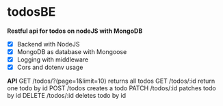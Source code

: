 # todosBE
**Restful api for todos on nodeJS with MongoDB**

- [x] Backend with NodeJS
- [x] MongoDB as database with Mongoose
- [x] Logging with middleware
- [x] Cors and dotenv usage

**API**
GET /todos/?(page=1&limit=10) returns all todos
GET /todos/:id return one todo by id
POST /todos creates a todo
PATCH /todos/:id patches todo by id
DELETE /todos/:id deletes todo by id
